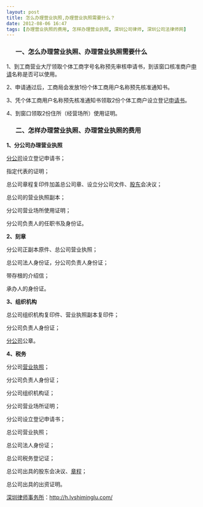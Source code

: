 ```yaml
---
layout: post
title: 怎么办理营业执照,办理营业执照需要什么？
date: 2012-08-06 16:47
tags: [办理营业执照的费用, 怎样办理营业执照, 深圳公司律师, 深圳公司法律师网]
---
```

<ol>
<h3>一、怎么办理营业执照、办理营业执照需要什么</h3>
</ol>
1、到工商营业大厅领取个体工商字号名称预先审核申请书，到该窗口核准商户<a href="http://h.lvshiminglu.com/law/842.html">申请</a>名称是否可以使用。

2、申请通过后，工商局会发放1份个体工商用户名称预先核准通知书。

3、凭个体工商用户名称预先核准通知书领取2份个体工商户设立登记<a href="http://h.lvshiminglu.com/law/647.html">申请书</a>。

4、到窗口领取2份住所（经营场所）使用证明。
<ol>
<h3>二、怎样办理营业执照、办理营业执照的费用</h3>
</ol>
<strong>1、分公司办理营业执照</strong>

<a href="http://h.lvshiminglu.com/law/383.html">分公司</a>设立登记申请书；

指定代表的证明；

总公司章程复印件加盖总公司章、设立分公司文件、<a href="http://h.lvshiminglu.com/law/908.html">股东</a>会决议；

总公司的营业执照副本；

分公司营业场所使用证明；

分公司负责人的任职书及身份证。

<strong>2、刻章</strong>

分公司正副本原件、总公司营业执照；

总公司法人身份证，分公司负责人身份证；

带存根的介绍信；

承办人的身份证。

<strong>3、组织机构</strong>

总公司组织机构复印件、营业执照副本复印件；

分公司负责人身份证；

<a href="http://h.lvshiminglu.com/law/894.html">分公司</a>公章。

<strong>4、税务</strong>

分公司<a href="http://h.lvshiminglu.com/law/918.html">营业执照</a>；

分公司负责人身份证；

分公司组织机构证；

分公司营业场所证明；

分公司设立登记申请书；

总公司营业执照；

总公司法人身份证；

总公司税务登记证；

总公司出具的股东会决议、<a href="http://h.lvshiminglu.com/law/280.html">章程</a>；

总公司出具的出资证明。

<a href="http://h.lvshiminglu.com/">深圳律师事务所</a>：<a href="http://h.lvshiminglu.com/">http://h.lvshiminglu.com/</a>

